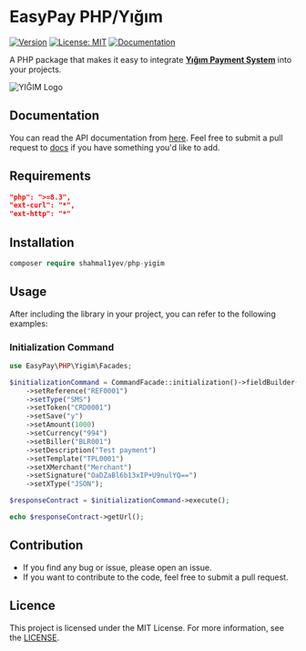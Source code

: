 # EasyPay PHP/Yığım

[![Version](https://img.shields.io/badge/Version-1.0-blue.svg)](https://semver.org/)
[![License: MIT](https://img.shields.io/badge/License-MIT-green.svg)](https://opensource.org/licenses/MIT)
[![Documentation](https://img.shields.io/badge/API-Documentation-purple.svg)](https://shahmal1yev.github.io)

A PHP package that makes it easy to integrate [**Yığım Payment System**](https://yigim.az/) into your projects.

![YIĞIM Logo](https://yigim.az/uploads/images/1-02.png)

## Documentation
You can read the API documentation from [here](https://shahmal1yev.github.io). Feel free to submit a pull request to [docs](https://github.com/shahmal1yev/shahmal1yev.github.io) if you have something you'd like to add.

## Requirements
```json
"php": ">=8.3",
"ext-curl": "*",
"ext-http": "*"
```

## Installation

```php
composer require shahmal1yev/php-yigim
```

## Usage

After including the library in your project, you can refer to the following examples:

### Initialization Command
```php
use EasyPay\PHP\Yigim\Facades;

$initializationCommand = CommandFacade::initialization()->fieldBuilder()
    ->setReference("REF0001")
    ->setType("SMS")
    ->setToken("CRD0001")
    ->setSave("y")
    ->setAmount(1000)
    ->setCurrency("994")
    ->setBiller("BLR001")
    ->setDescription("Test payment")
    ->setTemplate("TPL0001")
    ->setXMerchant("Merchant")
    ->setSignature("OaDZaBl6b13xIP+U9nulYQ==")
    ->setXType("JSON");

$responseContract = $initializationCommand->execute();

echo $responseContract->getUrl();
```

## Contribution

- If you find any bug or issue, please open an issue.
- If you want to contribute to the code, feel free to submit a pull request.

## Licence

This project is licensed under the MIT License. For more information, see the [LICENSE](https://opensource.org/license/MIT).